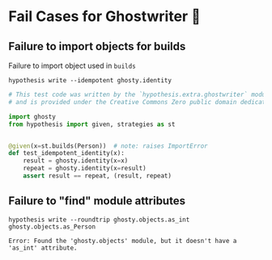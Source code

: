 # Fail Cases for Ghostwriter  👻


## Failure to import objects for builds

Failure to import object used in `builds`

```shell
hypothesis write --idempotent ghosty.identity
```

```python
# This test code was written by the `hypothesis.extra.ghostwriter` module
# and is provided under the Creative Commons Zero public domain dedication.

import ghosty
from hypothesis import given, strategies as st


@given(x=st.builds(Person))  # note: raises ImportError
def test_idempotent_identity(x):
    result = ghosty.identity(x=x)
    repeat = ghosty.identity(x=result)
    assert result == repeat, (result, repeat)

```


## Failure to "find" module attributes

```shell script
hypothesis write --roundtrip ghosty.objects.as_int ghosty.objects.as_Person
```

```shell script
Error: Found the 'ghosty.objects' module, but it doesn't have a 'as_int' attribute.
```
